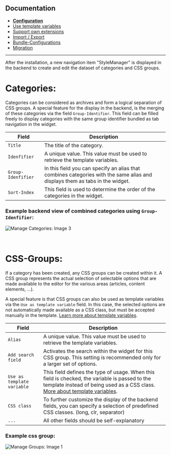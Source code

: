 ## Documentation
- __[Configuration](CONFIGURATION.md)__
- [Use template variables](TEMPLATE_VARIABLES.md)
- [Support own extensions](SUPPORT.md)
- [Import / Export](IMPORT_EXPORT.md)
- [Bundle-Configurations](BUNDLE_CONFIG.md)
- [Migration](docs/MIGRATE.md)

---

After the installation, a new navigation item "StyleManager" is displayed in the backend to create and edit the dataset of categories and CSS groups.

# Categories:

Categories can be considered as archives and form a logical separation of CSS groups. A special feature for the display in the backend, is the merging of these categories via the field `Group-Identifier`. This field can be filled freely to display categories with the same group identifier bundled as tab navigation in the widget.

| Field              | Description                                                                                                                  |
|--------------------|------------------------------------------------------------------------------------------------------------------------------|
| `Title`            | The title of the category.                                                                                                   |
| `Idenfifier`       | A unique value. This value must be used to retrieve the template variables.                                                  |
| `Group-Idenfifier` | In this field you can specify an alias that combines categories with the same alias and displays them as tabs in the widget. |
| `Sort-Index`       | This field is used to determine the order of the categories in the widget.                                                   |

### Example backend view of combined categories using `Group-Idenfifier`:
![Manage Categories: Image 3](https://www.oveleon.de/share/github-assets/contao-component-style-manager/2.0/combined-groups.png)

<br/>

# CSS-Groups:

If a category has been created, any CSS groups can be created within it. A CSS group represents the actual selection of selectable options that are made available to the editor for the various areas (articles, content elements, ...).

A special feature is that CSS groups can also be used as template variables via the `Use as template variable` field. In this case, the selected options are not automatically made available as a CSS class, but must be accepted manually in the template. [Learn more about template variables](TEMPLATE_VARIABLES.md).

| Field                      | Description                                                                                                                                                                                            |
|----------------------------|--------------------------------------------------------------------------------------------------------------------------------------------------------------------------------------------------------|
| `Alias`                    | A unique value. This value must be used to retrieve the template variables.                                                                                                                            |
| `Add search field`         | Activates the search within the widget for this CSS group. This setting is recommended only for a larger set of options.                                                                               |
| `Use as template variable` | This field defines the type of usage. When this field is checked, the variable is passed to the template instead of being used as a CSS class. [More about template variables](TEMPLATE_VARIABLES.md). |
| `CSS class`                | To further customize the display of the backend fields, you can specify a selection of predefined CSS classes. (long, clr, separator)                                                                  |
| `...`                      | All other fields should be self-explanatory                                                                                                                                                            |

### Example css group:
![Manage Groups: Image 1](https://www.oveleon.de/share/github-assets/contao-component-style-manager/2.0/groups-edit.png)
